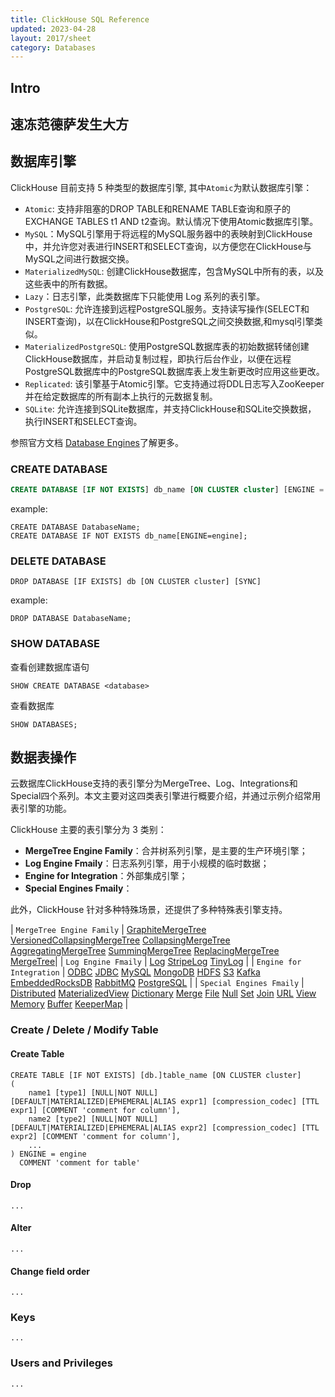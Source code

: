 ```yaml
---
title: ClickHouse SQL Reference
updated: 2023-04-28
layout: 2017/sheet
category: Databases
---
```


Intro
-----

速冻范德萨发生大方
--------


## 数据库引擎

ClickHouse 目前支持 5 种类型的数据库引擎, 其中`Atomic`为默认数据库引擎：

- `Atomic`: 支持非阻塞的DROP TABLE和RENAME TABLE查询和原子的EXCHANGE TABLES t1 AND t2查询。默认情况下使用Atomic数据库引擎。
- `MySQL`：MySQL引擎用于将远程的MySQL服务器中的表映射到ClickHouse中，并允许您对表进行INSERT和SELECT查询，以方便您在ClickHouse与MySQL之间进行数据交换。
- `MaterializedMySQL`: 创建ClickHouse数据库，包含MySQL中所有的表，以及这些表中的所有数据。
- `Lazy`：日志引擎，此类数据库下只能使用 Log 系列的表引擎。
- `PostgreSQL`: 允许连接到远程PostgreSQL服务。支持读写操作(SELECT和INSERT查询)，以在ClickHouse和PostgreSQL之间交换数据,和mysql引擎类似。
- `MaterializedPostgreSQL`: 使用PostgreSQL数据库表的初始数据转储创建ClickHouse数据库，并启动复制过程，即执行后台作业，以便在远程PostgreSQL数据库中的PostgreSQL数据库表上发生新更改时应用这些更改。
- `Replicated`: 该引擎基于Atomic引擎。它支持通过将DDL日志写入ZooKeeper并在给定数据库的所有副本上执行的元数据复制。
- `SQLite`: 允许连接到SQLite数据库，并支持ClickHouse和SQLite交换数据， 执行INSERT和SELECT查询。

参照官方文档 [Database Engines](https://clickhouse.com/docs/en/engines/database-engines)了解更多。

### CREATE DATABASE

```sql
CREATE DATABASE [IF NOT EXISTS] db_name [ON CLUSTER cluster] [ENGINE = engine(...)] [COMMENT 'Comment']
```

example: 

```
CREATE DATABASE DatabaseName;
CREATE DATABASE IF NOT EXISTS db_name[ENGINE=engine];
```

### DELETE DATABASE

```
DROP DATABASE [IF EXISTS] db [ON CLUSTER cluster] [SYNC]
```

example:

```
DROP DATABASE DatabaseName;
```

### SHOW DATABASE

查看创建数据库语句
```
SHOW CREATE DATABASE <database>
```

查看数据库
```
SHOW DATABASES;
```

## 数据表操作

云数据库ClickHouse支持的表引擎分为MergeTree、Log、Integrations和Special四个系列。本文主要对这四类表引擎进行概要介绍，并通过示例介绍常用表引擎的功能。

ClickHouse 主要的表引擎分为 3 类别：

- **MergeTree Engine Family**：合并树系列引擎，是主要的生产环境引擎；
- **Log Engine Fmaily**：日志系列引擎，用于小规模的临时数据；
- **Engine for Integration**：外部集成引擎；
- **Special Engines Fmaily**： 

此外，ClickHouse 针对多种特殊场景，还提供了多种特殊表引擎支持。

| `MergeTree Engine Family` | [GraphiteMergeTree](https://clickhouse.com/docs/en/engines/table-engines/mergetree-family/graphitemergetree#graphitemergetree) [VersionedCollapsingMergeTree](https://clickhouse.com/docs/en/engines/table-engines/mergetree-family/versionedcollapsingmergetree#versionedcollapsingmergetree) [CollapsingMergeTree](https://clickhouse.com/docs/en/engines/table-engines/mergetree-family/collapsingmergetree#table_engine-collapsingmergetree) [AggregatingMergeTree](https://clickhouse.com/docs/en/engines/table-engines/mergetree-family/aggregatingmergetree#aggregatingmergetree) [SummingMergeTree](https://clickhouse.com/docs/en/engines/table-engines/mergetree-family/summingmergetree#summingmergetree) [ReplacingMergeTree](https://clickhouse.com/docs/en/engines/table-engines/mergetree-family/replacingmergetree#replacingmergetree) [MergeTree](https://clickhouse.com/docs/en/engines/table-engines/mergetree-family/mergetree#mergetree)|
| `Log Engine Fmaily`       | [Log](https://clickhouse.com/docs/en/engines/table-engines/log-family/log#log) [StripeLog](https://clickhouse.com/docs/en/engines/table-engines/log-family/stripelog#stripelog) [TinyLog](https://clickhouse.com/docs/en/engines/table-engines/log-family/tinylog#tinylog) |
| `Engine for Integration`  | [ODBC](https://clickhouse.com/docs/en/engines/table-engines/integrations/odbc) [JDBC](https://clickhouse.com/docs/en/engines/table-engines/integrations/jdbc) [MySQL](https://clickhouse.com/docs/en/engines/table-engines/integrations/mysql) [MongoDB](https://clickhouse.com/docs/en/engines/table-engines/integrations/mongodb) [HDFS](https://clickhouse.com/docs/en/engines/table-engines/integrations/hdfs) [S3](https://clickhouse.com/docs/en/engines/table-engines/integrations/s3) [Kafka](https://clickhouse.com/docs/en/engines/table-engines/integrations/kafka) [EmbeddedRocksDB](https://clickhouse.com/docs/en/engines/table-engines/integrations/embedded-rocksdb) [RabbitMQ](https://clickhouse.com/docs/en/engines/table-engines/integrations/rabbitmq) [PostgreSQL](https://clickhouse.com/docs/en/engines/table-engines/integrations/postgresql) |
| `Special Engines Fmaily`  | [Distributed](https://clickhouse.com/docs/en/engines/table-engines/special/distributed#distributed) [MaterializedView](https://clickhouse.com/docs/en/engines/table-engines/special/materializedview#materializedview) [Dictionary](https://clickhouse.com/docs/en/engines/table-engines/special/dictionary#dictionary) [Merge](https://clickhouse.com/docs/en/engines/table-engines/special/merge#merge) [File](https://clickhouse.com/docs/en/engines/table-engines/special/file#file) [Null](https://clickhouse.com/docs/en/engines/table-engines/special/null#null) [Set](https://clickhouse.com/docs/en/engines/table-engines/special/set#set) [Join](https://clickhouse.com/docs/en/engines/table-engines/special/join#join) [URL](https://clickhouse.com/docs/en/engines/table-engines/special/url#table_engines-url) [View](https://clickhouse.com/docs/en/engines/table-engines/special/view#table_engines-view) [Memory](https://clickhouse.com/docs/en/engines/table-engines/special/memory#memory) [Buffer](https://clickhouse.com/docs/en/engines/table-engines/special/buffer#buffer) [KeeperMap](https://clickhouse.com/docs/en/engines/table-engines/special/keeper-map) |

### Create / Delete / Modify Table

#### Create Table

```
CREATE TABLE [IF NOT EXISTS] [db.]table_name [ON CLUSTER cluster]
(
    name1 [type1] [NULL|NOT NULL] [DEFAULT|MATERIALIZED|EPHEMERAL|ALIAS expr1] [compression_codec] [TTL expr1] [COMMENT 'comment for column'],
    name2 [type2] [NULL|NOT NULL] [DEFAULT|MATERIALIZED|EPHEMERAL|ALIAS expr2] [compression_codec] [TTL expr2] [COMMENT 'comment for column'],
    ...
) ENGINE = engine
  COMMENT 'comment for table'
```


#### Drop

```
...
```

#### Alter


```
...
```
#### Change field order

```
...
```

### Keys

```
...
```

### Users and Privileges

```
...
```